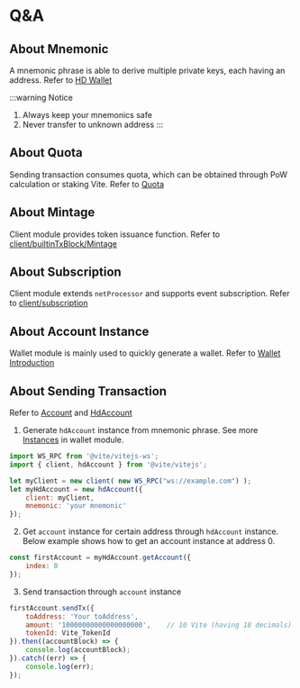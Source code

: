 # Q&A

## About Mnemonic

A mnemonic phrase is able to derive multiple private keys, each having an address. Refer to [HD Wallet](/tutorial/wallet/hdwallet.md)

:::warning Notice
1. Always keep your mnemonics safe
2. Never transfer to unknown address
:::

## About Quota

Sending transaction consumes quota, which can be obtained through PoW calculation or staking Vite. Refer to [Quota](/tutorial/rule/quota)

## About Mintage

Client module provides token issuance function. Refer to [client/builtinTxBlock/Mintage](./client/builtinTxBlock)

## About Subscription

Client module extends `netProcessor` and supports event subscription. Refer to [client/subscription](./client/subscribe)

## About Account Instance

Wallet module is mainly used to quickly generate a wallet. Refer to [Wallet Introduction](./wallet/wallet)

## About Sending Transaction
Refer to [Account](./wallet/account) and [HdAccount](./wallet/hdAccount)

1. Generate `hdAccount` instance from mnemonic phrase. See more [Instances](./wallet/wallet) in wallet module.

```javascript
import WS_RPC from '@vite/vitejs-ws';
import { client, hdAccount } from '@vite/vitejs';

let myClient = new client( new WS_RPC("ws://example.com") );
let myHdAccount = new hdAccount({ 
    client: myClient,
    mnemonic: 'your mnemonic'
});
```

2. Get `account` instance for certain address through `hdAccount` instance. Below example shows how to get an account instance at address 0.

```javascript
const firstAccount = myHdAccount.getAccount({
    index: 0
});
```

3. Send transaction through `account` instance

```javascript
firstAccount.sendTx({
    toAddress: 'Your toAddress',
    amount: '10000000000000000000',    // 10 Vite (having 18 decimals)
    tokenId: Vite_TokenId
}).then((accountBlock) => {
    console.log(accountBlock);
}).catch((err) => {
    console.log(err);
});
```
